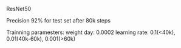 ResNet50

Precision 92% for test set after 80k steps

Trainning paramesters:
weight day: 0.0002
learning rate: 0.1(<40k), 0.01(40k-60k), 0.001(>60k)

